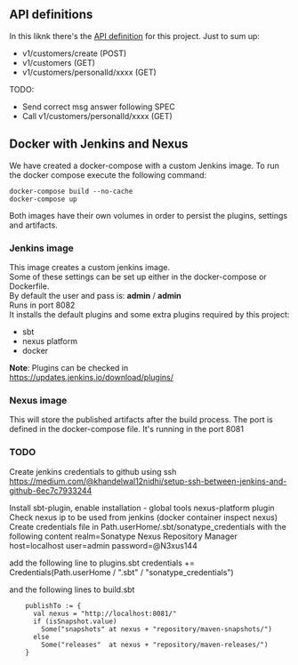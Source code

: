 
## API definitions

In this liknk there's the [API definition](doc/api_definition.ods) for this project.
Just to sum up:

* v1/customers/create  (POST)
* v1/customers (GET)
* v1/customers/personalId/xxxx (GET)

TODO:
* Send correct msg answer following SPEC
* Call v1/customers/personalId/xxxx (GET)

## Docker with Jenkins and Nexus

We have created a docker-compose with a custom Jenkins image. To run the docker compose execute the following command:
```
docker-compose build --no-cache
docker-compose up
```

Both images have their own volumes in order to persist the plugins, settings and artifacts.

### Jenkins image

This image creates a custom jenkins image.  
Some of these settings can be set up either in the docker-compose or Dockerfile.  
By default the user and pass is: **admin** / **admin**  
Runs in port 8082  
It installs the default plugins and some extra plugins required by this project:

* sbt
* nexus platform
* docker

**Note**: Plugins can be checked in https://updates.jenkins.io/download/plugins/

### Nexus image

This will store the published artifacts after the build process. The port is defined in the docker-compose file.
It's running in the port 8081

### TODO
Create jenkins credentials to github using ssh
https://medium.com/@khandelwal12nidhi/setup-ssh-between-jenkins-and-github-6ec7c7933244

Install sbt-plugin, enable installation - global tools
nexus-platform plugin
Check nexus ip to be used from jenkins (docker container inspect nexus)
Create credentials file in Path.userHome/.sbt/sonatype_credentials with the following content
realm=Sonatype Nexus Repository Manager
host=localhost
user=admin
password=@N3xus144

add the following line to plugins.sbt
credentials += Credentials(Path.userHome / ".sbt" / "sonatype_credentials")

and the following lines to build.sbt
```
    publishTo := {
      val nexus = "http://localhost:8081/"
      if (isSnapshot.value)
        Some("snapshots" at nexus + "repository/maven-snapshots/")
      else
        Some("releases"  at nexus + "repository/maven-releases/")
    }
```